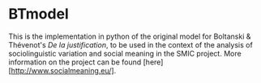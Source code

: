 # BTmodel

This is the implementation in python of the original model for Boltanski & Thévenot's _De la justification_, to be used in the context of the analysis of sociolinguistic variation and social meaning in the SMIC project. More information on the project can be found [here][http://www.socialmeaning.eu/].

